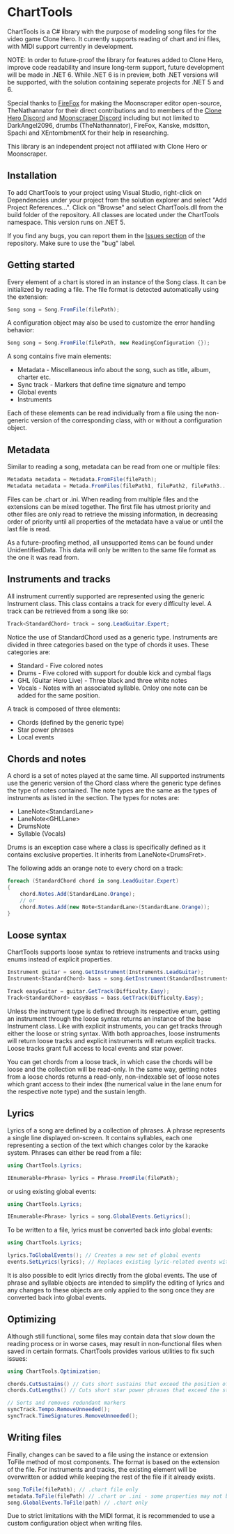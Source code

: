 # ChartTools
ChartTools is a C# library with the purpose of modeling song files for the video game Clone Hero. It currently supports reading of chart and ini files, with MIDI support currently in development.

NOTE: In order to future-proof the library for features added to Clone Hero, improve code readability and insure long-term support, future development will be made in .NET 6. While .NET 6 is in preview, both .NET versions will be supported, with the solution containing seperate projects for .NET 5 and 6.

Special thanks to [FireFox](https://github.com/FireFox2000000) for making the Moonscraper editor open-source, TheNathannator for their direct contributions and to members of the [Clone Hero Discord](https://discord.gg/clonehero) and [Moonscraper Discord](https://discord.gg/wdnD83APhE) including but not limited to DarkAngel2096, drumbs (TheNathannator), FireFox, Kanske, mdsitton, Spachi and XEntombmentX for their help in researching.

This library is an independent project not affiliated with Clone Hero or Moonscraper.

## Installation
To add ChartTools to your project using Visual Studio, right-click on Dependencies under your project from the solution explorer and select "Add Project References...". Click on "Browse" and select ChartTools.dll from the build folder of the repository. All classes are located under the ChartTools namespace. This version runs on .NET 5.

If you find any bugs, you can report them in the [Issues section](https://github.com/TheBoxyBear/ChartTools/issues) of the repository. Make sure to use the "bug" label.

## Getting started
Every element of a chart is stored in an instance of the Song class. It can be initialized by reading a file. The file format is detected automatically using the extension:
```c#
Song song = Song.FromFile(filePath);
```
A configuration object may also be used to customize the error handling behavior:
```c#
Song song = Song.FromFile(filePath, new ReadingConfiguration {});
```

A song contains five main elements:

- Metadata - Miscellaneous info about the song, such as title, album, charter etc.
- Sync track - Markers that define time signature and tempo
- Global events
- Instruments

Each of these elements can be read individually from a file using the non-generic version of the corresponding class, with or without a configuration object.

## Metadata
Similar to reading a song, metadata can be read from one or multiple files:
```c#
Metadata metadata = Metadata.FromFile(filePath);
Metadata metadata = Metada.FromFiles(filePath1, filePath2, filePath3...);
```
Files can be .chart or .ini. When reading from multiple files and the extensions can be mixed together. The first file has utmost priority and other files are only read to retrieve the missing information, in decreasing order of priority until all properties of the metadata have a value or until the last file is read.

As a future-proofing method, all unsupported items can be found under UnidentifiedData. This data will only be written to the same file format as the one it was read from.

## Instruments and tracks
All instrument currently supported are represented using the generic Instrument class. This class contains a track for every difficulty level. A track can be retrieved from a song like so:
```c#
Track<StandardChord> track = song.LeadGuitar.Expert;
```
Notice the use of StandardChord used as a generic type. Instruments are divided in three categories based on the type of chords it uses. These categories are:
- Standard - Five colored notes
- Drums - Five colored with support for double kick and cymbal flags
- GHL (Guitar Hero Live) - Three black and three white notes
- Vocals - Notes with an associated syllable. Onloy one note can be added for the same position.

A track is composed of three elements:
- Chords (defined by the generic type)
- Star power phrases
- Local events

## Chords and notes
A chord is a set of notes played at the same time. All supported instruments use the generic version of the Chord class where the generic type defines the type of notes contained. The note types are the same as the types of instruments as listed in the section. The types for notes are:

- LaneNote\<StandardLane>
- LaneNote\<GHLLane>
- DrumsNote
- Syllable (Vocals)

Drums is an exception case where a class is specifically defined as it contains exclusive properties. It inherits from LaneNote\<DrumsFret>.

The following adds an orange note to every chord on a track:
```c#
foreach (StandardChord chord in song.LeadGuitar.Expert)
{
    chord.Notes.Add(StandardLane.Orange);
    // or
    chord.Notes.Add(new Note<StandardLane>(StandardLane.Orange));
}
```

## Loose syntax
ChartTools supports loose syntax to retrieve instruments and tracks using enums instead of explicit properties.

```C#
Instrument guitar = song.GetInstrument(Instruments.LeadGuitar);
Instrument<StandardChord> bass = song.GetInstrument(StandardInstruments.Bass);

Track easyGuitar = guitar.GetTrack(Difficulty.Easy);
Track<StandardChord> easyBass = bass.GetTrack(Difficulty.Easy);
```
Unless the instrument type is defined through its respective enum, getting an instrument through the loose syntax returns an instance of the base Instrument class. Like with explicit instruments, you can get tracks through either the loose or string syntax. With both approaches, loose instruments will return loose tracks and explicit instruments will return explicit tracks. Loose tracks grant full access to local events and star power. 

You can get chords from a loose track, in which case the chords will be loose and the collection will be read-only. In the same way, getting notes from a loose chords returns a read-only, non-indexable set of loose notes which grant access to their index (the numerical value in the lane enum for the respective note type) and the sustain length.

## Lyrics
Lyrics of a song are defined by a collection of phrases. A phrase represents a single line displayed on-screen. It contains syllables, each one representing a section of the text which changes color by the karaoke system. Phrases can either be read from a file:
```c#
using ChartTools.Lyrics;

IEnumerable<Phrase> lyrics = Phrase.FromFile(filePath);
```
or using existing global events:
```c#
using ChartTools.Lyrics;

IEnumerable<Phrase> lyrics = song.GlobalEvents.GetLyrics();
```
To be written to a file, lyrics must be converted back into global events:
```c#
using ChartTools.Lyrics;

lyrics.ToGlobalEvents(); // Creates a new set of global events
events.SetLyrics(lyrics); // Replaces existing lyric-related events with new events making up the phrases
```

It is also possible to edit lyrics directly from the global events. The use of phrase and syllable objects are intended to simplify the editing of lyrics and any changes to these objects are only applied to the song once they are converted back into global events.

## Optimizing
Although still functional, some files may contain data that slow down the reading process or in worse cases, may result in non-functional files when saved in certain formats. ChartTools provides various utilities to fix such issues:
```c#
using ChartTools.Optimization;

chords.CutSustains() // Cuts short sustains that exceed the position of the next identical note
chords.CutLengths() // Cuts short star power phrases that exceed the start of the next phrase

// Sorts and removes redundant markers
syncTrack.Tempo.RemoveUnneeded();
syncTrack.TimeSignatures.RemoveUnneeded();
```
## Writing files
Finally, changes can be saved to a file using the instance or extension ToFile method of most components. The format is based on the extension of the file. For instruments and tracks, the existing element will be overwritten or added while keeping the rest of the file if it already exists.
```c#
song.ToFile(filePath); // .chart file only
metadata.ToFile(filePath) // .chart or .ini - some properties may not be written depending on the output format
song.GlobalEvents.ToFile(path) // .chart only
```
Due to strict limitations with the MIDI format, it is recommended to use a custom configuration object when writing files.

